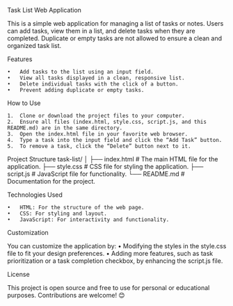 Task List Web Application

This is a simple web application for managing a list of tasks or notes. Users can add tasks, view them in a list, and delete tasks when they are completed. Duplicate or empty tasks are not allowed to ensure a clean and organized task list.


Features

	•	Add tasks to the list using an input field.
	•	View all tasks displayed in a clean, responsive list.
	•	Delete individual tasks with the click of a button.
	•	Prevent adding duplicate or empty tasks.


How to Use

	1.	Clone or download the project files to your computer.
	2.	Ensure all files (index.html, style.css, script.js, and this README.md) are in the same directory.
	3.	Open the index.html file in your favorite web browser.
	4.	Type a task into the input field and click the “Add Task” button.
	5.	To remove a task, click the “Delete” button next to it.


 Project Structure
    task-list/
│
├── index.html    # The main HTML file for the application.
├── style.css     # CSS file for styling the application.
├── script.js     # JavaScript file for functionality.
└── README.md     # Documentation for the project.


Technologies Used

	•	HTML: For the structure of the web page.
	•	CSS: For styling and layout.
	•	JavaScript: For interactivity and functionality.


 Customization

You can customize the application by:
	•	Modifying the styles in the style.css file to fit your design preferences.
	•	Adding more features, such as task prioritization or a task completion checkbox, by enhancing the script.js file.


License

This project is open source and free to use for personal or educational purposes. Contributions are welcome! 😊       